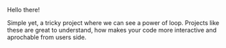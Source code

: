 Hello there!

Simple yet, a tricky project where we can see a power of <forEach> loop.
Projects like these are great to understand, how <classList> makes your code more interactive and aprochable from users side.


